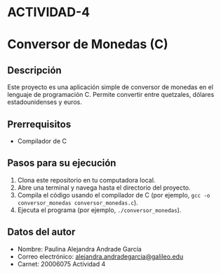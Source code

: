 # ACTIVIDAD-4
# Conversor de Monedas (C)

## Descripción

Este proyecto es una aplicación simple de conversor de monedas en el lenguaje de programación C. Permite convertir entre quetzales, dólares estadounidenses y euros.

## Prerrequisitos

- Compilador de C

## Pasos para su ejecución

1. Clona este repositorio en tu computadora local.
2. Abre una terminal y navega hasta el directorio del proyecto.
3. Compila el código usando el compilador de C (por ejemplo, `gcc -o conversor_monedas conversor_monedas.c`).
4. Ejecuta el programa (por ejemplo, `./conversor_monedas`).

## Datos del autor

- Nombre: Paulina Alejandra Andrade García
- Correo electrónico: alejandra.andradegarcia@galileo.edu
- Carnet: 20006075
Actividad 4
